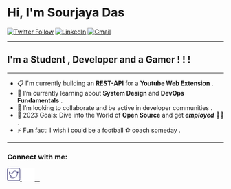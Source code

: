 # Hi, I'm Sourjaya Das

[![Twitter Follow](https://img.shields.io/badge/Twitter-1DA1F2?style=for-the-badge&logo=twitter&logoColor=white)](https://twitter.com/intent/follow?screen_name=sourjaya_das)
[![LinkedIn](https://img.shields.io/badge/LinkedIn-0077B5?style=for-the-badge&logo=linkedin&logoColor=white)](https://www.linkedin.com/in/sourjaya-das/)
[![Gmail](https://img.shields.io/badge/Gmail-D14836?style=for-the-badge&logo=gmail&logoColor=white)](https://mail.google.com/mail/u/example@gmail.com/?view=cm&to=sourjayaofficial@gmail.com)

---

## I'm a **Student** , **Developer** and a Gamer ! ! !
---
- 📋 I'm currently building an **REST-API** for a **Youtube Web Extension** .
- 🌱 I’m currently learning about **System Design** and **DevOps Fundamentals** .
- 👯 I’m looking to collaborate and be active in developer communities .
- 🥅 2023 Goals: Dive into the World of **Open Source** and get ***employed*** 👨‍💼 .
- ⚡ Fun fact: I wish i could be a football ⚽ coach someday . 

---
### Connect with me:

<a href="https://twitter.com/sourjaya_das"><img src="./img/twitter_dark.png#gh-light-mode-only" alt="twitter_dark" width="30" height="30">
<a href="https://twitter.com/sourjaya_das#gh-dark-mode-only"><img src="./img/twitter_light.png" alt="twitter_light" width="30" height="30">
&nbsp;&nbsp;

